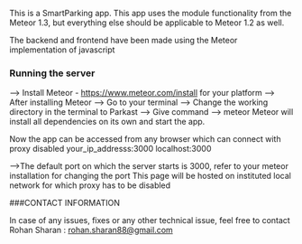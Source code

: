 
This is a SmartParking app. This app uses the module functionality from the Meteor 1.3, but everything else should be applicable to Meteor 1.2 as well.

The backend and frontend have been made using the Meteor implementation of javascript

### Running the server
--> Install Meteor - https://www.meteor.com/install for your platform
--> After installing Meteor
--> Go to your terminal
--> Change the working directory in the terminal to Parkast
--> Give command --> meteor
Meteor will install all dependencies on its own
and start the app.

Now the app can be accessed from any browser which can connect with proxy disabled
your_ip_addresss:3000
localhost:3000

-->The default port on which the server starts is 3000, refer to your meteor installation for changing the port
This page will be hosted on instituted local network for which proxy has to be disabled

###CONTACT INFORMATION

In case of any issues, fixes or any other technical issue, feel free to contact
Rohan Sharan : rohan.sharan88@gmail.com
